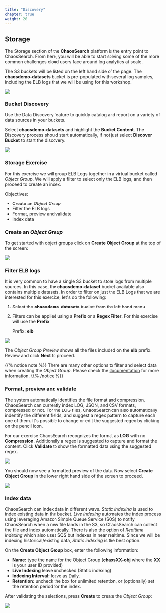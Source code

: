 ```yaml
---
title: "Discovery"
chapter: true
weight: 20
---
```


## Storage

The Storage section of the **ChaosSearch** platform is the entry point to ChaosSearch. From here, you will be able to start solving some of the more common challenges cloud users face around log analytics at scale. 

The S3 buckets will be listed on the left hand side of the page. The **chaosdemo-datasets** bucket is pre-populated with several log samples, including the ELB logs that we will be using for this workshop.

![](/images/storage/storage.jpg)


### Bucket Discovery

Use the Data Discovery feature to quickly catalog and report on a variety of data sources in your buckets.

Select **chaosdemo-datasets** and highlight the **Bucket Content**. The Discovery process should start automatically, if not just select **Discover Bucket** to start the discovery.

![](/images/storage/bucketdiscovery.jpg)

### Storage Exercise

For this exercise we will group ELB Logs together in a virtual bucket called *Object Group*. We will apply a filter to select only the ELB logs, and then proceed to create an index.

Objectives:

- Create an *Object Group*
- Filter the ELB logs
- Format, preview and validate
- Index data

### Create an *Object Group*

To get started with object groups click on **Create Object Group** at the top of the screen:

![](/images/storage/createobjectgroup.jpg)


### Filter ELB logs

It is very common to have a single S3 bucket to store logs from multiple sources. In this case, the **chaosdemo-dataset** bucket available also contains multiple datasets. In order to filter on just the ELB Logs that we are interested for this exercice, let's do the following:

1. Select the **chaosdemo-datasets** bucket from the left hand menu

2. Filters can be applied using a **Prefix** or a **Regex Filter**. For this exercise will use the **Prefix**

    Prefix: **elb**

![](/images/storage/filteringdata.jpg)

The *Object Group Preview* shows all the files included on the **elb** prefix. Review and click **Next** to proceed.

{{% notice note %}}
There are many other options to filter and select data when creating the *Object Group*. Please check the [documentation](https://docs.chaossearch.io/docs/creating-object-groups) for more information.
{{% /notice %}}

### Format, preview and validate

The system automatically identifies the file format and compression. ChaosSearch can currently index LOG, JSON, and CSV formats, compressed or not. For the LOG files, ChaosSearch can also automatically indentify the different fields, and suggest a regex pattern to capture each one of them. It's possible to change or edit the suggested regex by clicking on the pencil icon.

For our exercise ChaosSearch recognizes the format as **LOG** with no **Compression**. Additionally a regex is suggested to capture and format the content. Click **Validate** to show the formatted data using the suggested regex.

![](/images/storage/formatandpreview.jpg)

You should now see a formatted preview of the data. Now select **Create Object Group** in the lower right hand side of the screen to proceed.

![](/images/storage/validateandcreate.jpg)


### Index data

ChaosSearch can index data in different ways. *Static indexing* is used to index existing data in the bucket. *Live indexing* automates the index process using leveraging Amazon Simple Queue Service (SQS) to notify ChaosSearch when a new file lands in the S3, so ChaosSearch can collect the file and index automatically. There is also the option of *Realtime indexing* which also uses SQS but indexes in near realtime. Since we will be indexing historical/existing data, *Static indexing* is the best option.

On the **Create Object Group** box, enter the following information:

- **Name:** type the name for the Object Group (**chaosXX-obj** where the **XX** is your user ID provided)
- **Live Indexing** leave unchecked (Static indexing)
- **Indexing Interval:** leave as Daily. 
- **Retention:** uncheck the box for unlimited retention, or (optionally) set the retention period for the index.

After validating the selections, press **Create** to create the *Object Group*:

![](/images/preparing/objectgroupname.jpg)




